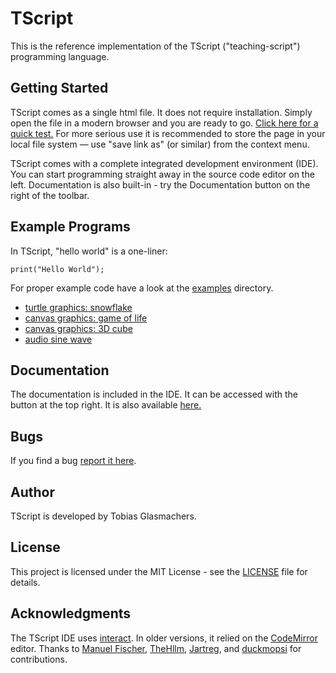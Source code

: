 # TScript

This is the reference implementation of the TScript ("teaching-script")
programming language.

## Getting Started

TScript comes as a single html file. It does not require installation.
Simply open the file in a modern browser and you are ready to go.
[Click here for a quick test.](https://tglas.github.io/tscript/)
For more serious use it is recommended to store the page in your local
file system &mdash; use "save link as" (or similar) from the context
menu.

TScript comes with a complete integrated development environment (IDE).
You can start programming straight away in the source code editor on
the left. Documentation is also built-in - try the Documentation button
on the right of the toolbar.

## Example Programs

In TScript, "hello world" is a one-liner:

```
print("Hello World");
```

For proper example code have a look at the [examples](https://github.com/TGlas/tscript/tree/master/examples)
directory.

-   [turtle graphics: snowflake](https://tglas.github.io/tscript/?load=https://raw.githubusercontent.com/TGlas/tscript/master/examples/snowflake.tscript)
-   [canvas graphics: game of life](https://tglas.github.io/tscript/?load=https://raw.githubusercontent.com/TGlas/tscript/master/examples/gameoflife.tscript)
-   [canvas graphics: 3D cube](https://tglas.github.io/tscript/?load=https://raw.githubusercontent.com/TGlas/tscript/master/examples/cube3D.tscript)
-   [audio sine wave](https://tglas.github.io/tscript/?load=https://raw.githubusercontent.com/TGlas/tscript/master/examples/audio.tscript)

## Documentation

The documentation is included in the IDE. It can be accessed with the
button at the top right. It is also available
[here.](https://tglas.github.io/tscript/?doc=)

## Bugs

If you find a bug [report it here](https://github.com/TGlas/tscript/issues).

## Author

TScript is developed by Tobias Glasmachers.

## License

This project is licensed under the MIT License - see the
[LICENSE](LICENSE) file for details.

## Acknowledgments

The TScript IDE uses [interact](https://interactjs.io/).
In older versions, it relied on the
[CodeMirror](https://codemirror.net/) editor.
Thanks to
[Manuel Fischer](https://github.com/manuel-fischer),
[TheHllm](https://github.com/TheHllm),
[Jartreg](https://github.com/Jartreg),
and
[duckmopsi](https://github.com/duckmopsi)
for contributions.
